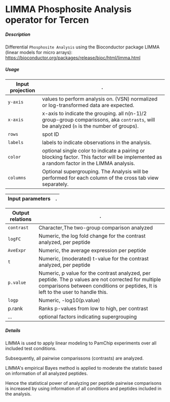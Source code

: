 # LIMMA Phosphosite Analysis operator for Tercen

##### Description

Differential `Phosphosite Analysis` using the Bioconductor package LIMMA (linear models for micro arrays):
https://bioconductor.org/packages/release/bioc/html/limma.html


##### Usage



Input projection|.
---|---
`y-axis` | values to perform analysis on. (VSN) normalized or log-transformed data are expected.
`x-axis` | x-axis to indicate the grouping. all n(n-1)/2 group-group comparissons, aka `contrasts`,  will be analyzed (`n` is the number of groups).
`rows` | spot ID
`labels`| labels to indicate observations in the analysis.
`color`| optional single color to indicate a pairing or blocking factor. This factor will be implemented as a random factor in the LIMMA analysis.
`columns`| Optional supergrouping. The Analysis will be performed for each column of the cross tab view separately.


Input parameters|.
---|---


Output relations|.
---|---
`contrast`|Character,The two-group comparison analyzed
`logFC`|Numeric, the log fold change for the contrast analyzed, per peptide
`AveExpr`| Numeric, the average expression per peptide
`t`|Numeric, (moderated)  t-value for the contrast analyzed, per peptide
`p.value`|Numeric, p value for the contrast analyzed, per peptide. The p values are not corrected for multiple comparisons between conditions or peptides, It is left to the user to handle this.
`logp`| Numeric, -log10(p.value)
p.rank| Ranks p-values from low to high, per contrast
...|optional factors indicating supergrouping

##### Details

LIMMA is used to apply linear modeling to PamChip experiments over all included test conditions.

Subsequently, all pairwise comparissons (contrasts) are analyzed.

LIMMA's empirical Bayes method is applied to moderate the statistic based on information of all analyzed peptides.

Hence the statistical power of analyzing per peptide pairwise comparisons is increased by using information of all conditions and peptides included in the analysis.






 
 
